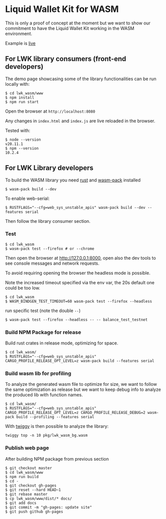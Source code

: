 
# Liquid Wallet Kit for WASM

This is only a proof of concept at the moment but we want to show our commitment to have the 
Liquid Wallet Kit working in the WASM environment.

Example is [live](https://blockstream.github.io/lwk/)

## For LWK library consumers (front-end developers)

The demo page showcasing some of the library functionalities can be run locally with:

```shell
$ cd lwk_wasm/www
$ npm install
$ npm run start
```

Open the browser at `http://localhost:8080`

Any changes in `index.html` and `index.js` are live reloaded in the browser.

Tested with:

```shell
$ node --version
v20.11.1
$ npm --version
10.2.4
```

## For LWK Library developers

To build the WASM library you need [rust](https://www.rust-lang.org/learn/get-started) and
[wasm-pack](https://rustwasm.github.io/wasm-pack/installer/) installed

```shell
$ wasm-pack build --dev
```

To enable web-serial:

```shell
$ RUSTFLAGS="--cfg=web_sys_unstable_apis" wasm-pack build --dev --features serial
```


Then follow the library consumer section.

### Test

```shell
$ cd lwk_wasm
$ wasm-pack test --firefox # or --chrome
```

Then open the browser at http://127.0.0.1:8000, open also the dev tools to see console messages and
network requests.

To avoid requiring opening the browser the headless mode is possible.

Note the increased timeout specified via the env var, the 20s default one could be too low.

```shell
$ cd lwk_wasm
$ WASM_BINDGEN_TEST_TIMEOUT=60 wasm-pack test --firefox --headless
```

run specific test (note the double `--`)

```shell
$ wasm-pack test --firefox --headless -- -- balance_test_testnet
```

### Build NPM Package for release

Build rust crates in release mode, optimizing for space.

```shell
$ cd lwk_wasm/
$ RUSTFLAGS="--cfg=web_sys_unstable_apis" CARGO_PROFILE_RELEASE_OPT_LEVEL=z wasm-pack build --features serial
```

### Build wasm lib for profiling

To analyze the generated wasm file to optimize for size, we want to follow the same optimization
as release but we want to keep debug info to analyze the produced lib with function names.

```shell
$ cd lwk_wasm/
$ RUSTFLAGS="--cfg=web_sys_unstable_apis" CARGO_PROFILE_RELEASE_OPT_LEVEL=z CARGO_PROFILE_RELEASE_DEBUG=2 wasm-pack build --profiling --features serial
```

With [twiggy](https://github.com/rustwasm/twiggy) is then possible to analyze the library:

```shell
twiggy top -n 10 pkg/lwk_wasm_bg.wasm
```

### Publish web page

After building NPM package from previous section

```shell
$ git checkout master
$ cd lwk_wasm/www
$ npm run build
$ cd -
$ git checkout gh-pages
$ git reset --hard HEAD~1
$ git rebase master
$ cp lwk_wasm/www/dist/* docs/
$ git add docs
$ git commit -m "gh-pages: update site"
$ git push github gh-pages
```
